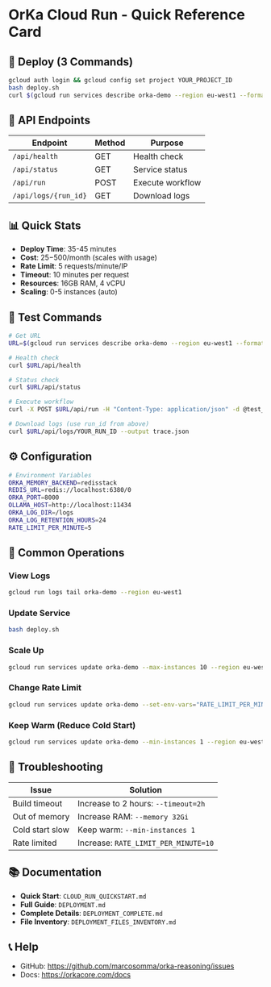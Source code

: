 # OrKa Cloud Run - Quick Reference Card

## 🚀 Deploy (3 Commands)

```bash
gcloud auth login && gcloud config set project YOUR_PROJECT_ID
bash deploy.sh
curl $(gcloud run services describe orka-demo --region eu-west1 --format 'value(status.url)')/api/health
```

## 🔗 API Endpoints

| Endpoint | Method | Purpose |
|----------|--------|---------|
| `/api/health` | GET | Health check |
| `/api/status` | GET | Service status |
| `/api/run` | POST | Execute workflow |
| `/api/logs/{run_id}` | GET | Download logs |

## 📊 Quick Stats

- **Deploy Time**: 35-45 minutes
- **Cost**: $25-$500/month (scales with usage)
- **Rate Limit**: 5 requests/minute/IP
- **Timeout**: 10 minutes per request
- **Resources**: 16GB RAM, 4 vCPU
- **Scaling**: 0-5 instances (auto)

## 🧪 Test Commands

```bash
# Get URL
URL=$(gcloud run services describe orka-demo --region eu-west1 --format 'value(status.url)')

# Health check
curl $URL/api/health

# Status check
curl $URL/api/status

# Execute workflow
curl -X POST $URL/api/run -H "Content-Type: application/json" -d @test_request.json

# Download logs (use run_id from above)
curl $URL/api/logs/YOUR_RUN_ID --output trace.json
```

## ⚙️ Configuration

```bash
# Environment Variables
ORKA_MEMORY_BACKEND=redisstack
REDIS_URL=redis://localhost:6380/0
ORKA_PORT=8000
OLLAMA_HOST=http://localhost:11434
ORKA_LOG_DIR=/logs
ORKA_LOG_RETENTION_HOURS=24
RATE_LIMIT_PER_MINUTE=5
```

## 🔧 Common Operations

### View Logs
```bash
gcloud run logs tail orka-demo --region eu-west1
```

### Update Service
```bash
bash deploy.sh
```

### Scale Up
```bash
gcloud run services update orka-demo --max-instances 10 --region eu-west1
```

### Change Rate Limit
```bash
gcloud run services update orka-demo --set-env-vars="RATE_LIMIT_PER_MINUTE=10" --region eu-west1
```

### Keep Warm (Reduce Cold Start)
```bash
gcloud run services update orka-demo --min-instances 1 --region eu-west1
```

## 🐛 Troubleshooting

| Issue | Solution |
|-------|----------|
| Build timeout | Increase to 2 hours: `--timeout=2h` |
| Out of memory | Increase RAM: `--memory 32Gi` |
| Cold start slow | Keep warm: `--min-instances 1` |
| Rate limited | Increase: `RATE_LIMIT_PER_MINUTE=10` |

## 📚 Documentation

- **Quick Start**: `CLOUD_RUN_QUICKSTART.md`
- **Full Guide**: `DEPLOYMENT.md`
- **Complete Details**: `DEPLOYMENT_COMPLETE.md`
- **File Inventory**: `DEPLOYMENT_FILES_INVENTORY.md`

## 📞 Help

- GitHub: https://github.com/marcosomma/orka-reasoning/issues
- Docs: https://orkacore.com/docs

